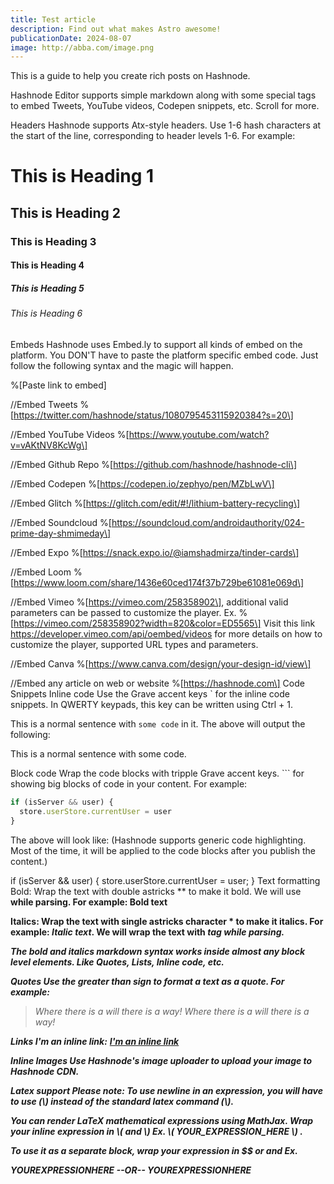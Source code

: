 ```yaml
---
title: Test article
description: Find out what makes Astro awesome!
publicationDate: 2024-08-07
image: http://abba.com/image.png
---
```


This is a guide to help you create rich posts on Hashnode.

Hashnode Editor supports simple markdown along with some special tags to embed Tweets, YouTube videos, Codepen snippets, etc. Scroll for more.

Headers Hashnode supports Atx-style headers. Use 1-6 hash characters at the start of the line, corresponding to header levels 1-6. For example:

# This is Heading 1

## This is Heading 2

### This is Heading 3

#### This is Heading 4

##### This is Heading 5

###### This is Heading 6

Embeds Hashnode uses Embed.ly to support all kinds of embed on the platform. You DON'T have to paste the platform specific embed code. Just follow the following syntax and the magic will happen.

%[Paste link to embed]

//Embed Tweets %\[https://twitter.com/hashnode/status/1080795453115920384?s=20\]

//Embed YouTube Videos %\[https://www.youtube.com/watch?v=vAKtNV8KcWg\]

//Embed Github Repo %\[https://github.com/hashnode/hashnode-cli\]

//Embed Codepen %\[https://codepen.io/zephyo/pen/MZbLwV\]

//Embed Glitch %\[https://glitch.com/edit/#!/lithium-battery-recycling\]

//Embed Soundcloud %\[https://soundcloud.com/androidauthority/024-prime-day-shmimeday\]

//Embed Expo %\[https://snack.expo.io/@iamshadmirza/tinder-cards\]

//Embed Loom %\[https://www.loom.com/share/1436e60ced174f37b729be61081e069d\]

//Embed Vimeo %\[https://vimeo.com/258358902\], additional valid parameters can be passed to customize the player. Ex. %\[https://vimeo.com/258358902?width=820&color=ED5565\] Visit this link https://developer.vimeo.com/api/oembed/videos for more details on how to customize the player, supported URL types and parameters.

//Embed Canva %\[https://www.canva.com/design/your-design-id/view\]

//Embed any article on web or website %\[https://hashnode.com\] Code Snippets Inline code Use the Grave accent keys \` for the inline code snippets. In QWERTY keypads, this key can be written using Ctrl + 1.

This is a normal sentence with `some code` in it. The above will output the following:

This is a normal sentence with some code.

Block code Wrap the code blocks with tripple Grave accent keys. \`\`\` for showing big blocks of code in your content. For example:

```ts
if (isServer && user) {
  store.userStore.currentUser = user
}
```

The above will look like: (Hashnode supports generic code highlighting. Most of the time, it will be applied to the code blocks after you publish the content.)

if (isServer && user) { store.userStore.currentUser = user; } Text formatting Bold: Wrap the text with double astricks \*\* to make it bold. We will use **while parsing. For example: Bold text**

**Italics: Wrap the text with single astricks character \* to make it italics. For example: _Italic text_. We will wrap the text with _tag while parsing._**

**_The bold and italics markdown syntax works inside almost any block level elements. Like Quotes, Lists, Inline code, etc._**

**_Quotes Use the greater than sign to format a text as a quote. For example:_**

> _Where there is a will there is a way! Where there is a will there is a way!_

**_Links I'm an inline link:_** [**_I'm an inline link_**](put-link-here)

**_Inline Images Use Hashnode's image uploader to upload your image to Hashnode CDN._**

**_Latex support Please note: To use newline in an expression, you will have to use (\\) instead of the standard latex command (\\)._**

**_You can render LaTeX mathematical expressions using MathJax. Wrap your inline expression in \\( and \\) Ex. \\( YOUR_EXPRESSION_HERE \\) ._**

**_To use it as a separate block, wrap your expression in $$ or and Ex._**

**_YOUREXPRESSIONHERE --OR-- YOUREXPRESSIONHERE_**
